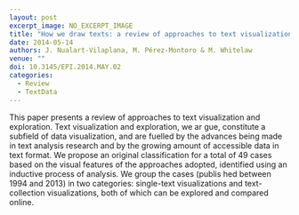 ```yaml
---
layout: post
excerpt_image: NO_EXCERPT_IMAGE
title: "How we draw texts: a review of approaches to text visualization and exploration"
date: 2014-05-14
authors: J. Nualart-Vilaplana, M. Pérez-Montoro & M. Whitelaw
venue: ""
doi: 10.3145/EPI.2014.MAY.02
categories:
  - Review
  - TextData
---
```

This paper presents a review of approaches to text visualization and exploration. Text visualization and exploration, we ar gue, constitute a subfield of data visualization, and are fuelled by the advances being made in text analysis research and by the growing amount of accessible data in text format. We propose an original classification for a total of 49 cases based on the visual features of the approaches adopted, identified using an inductive process of analysis. We group the cases (publis hed between 1994 and 2013) in two categories: single-text visualizations and text-collection visualizations, both of which can be explored and compared online.
